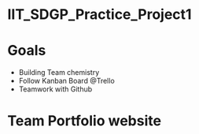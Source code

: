 # IIT_SDGP_Practice_Project1

# Goals
- Building Team chemistry
- Follow Kanban Board @Trello
- Teamwork with Github

# Team Portfolio website
